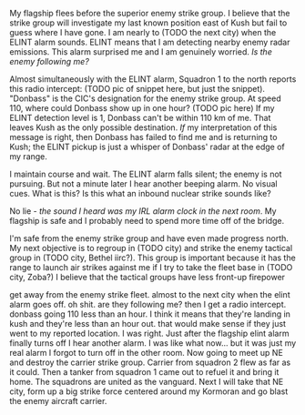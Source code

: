 My flagship flees before the superior enemy strike group. I believe that the strike group will investigate my last known position east of Kush but fail to guess where I have gone. I am nearly to (TODO the next city) when the ELINT alarm sounds. ELINT means that I am detecting nearby enemy radar emissions. This alarm surprised me and I am genuinely worried. *Is the enemy following me?*

Almost simultaneously with the ELINT alarm, Squadron 1 to the north reports this radio intercept:
(TODO pic of snippet here, but just the snippet).
"Donbass" is the CIC's designation for the enemy strike group. At speed 110, where could Donbass show up in one hour?
(TODO pic here)
If my ELINT detection level is 1, Donbass can't be within 110 km of me. That leaves Kush as the only possible destination. *If* my interpretation of this message is right, then Donbass has failed to find me and is returning to Kush; the ELINT pickup is just a whisper of Donbass' radar at the edge of my range.

I maintain course and wait. The ELINT alarm falls silent; the enemy is not pursuing. But not a minute later I hear another beeping alarm. No visual cues. What is this? Is this what an inbound nuclear strike sounds like?

No lie - *the sound I heard was my IRL alarm clock in the next room*. My flagship is safe and I probably need to spend more time off of the bridge.



I'm safe from the enemy strike group and have even made progress north. My next objective is to regroup in (TODO city) and strike the enemy tactical group in (TODO city, Bethel iirc?). This group is important because it has the range to launch air strikes against me if I try to take the fleet base in (TODO city, Zoba?) I believe that the tactical groups have less front-up firepower




get away from the enemy strike fleet.
almost to the next city when the elint alarm goes off. oh shit. are they following me?
then I get a radio intercept. donbass going 110 less than an hour. I think it means that they're landing in kush and they're less than an hour out. that would make sense if they just went to my reported location.
I was right.
Just after the flagship elint alarm finally turns off I hear another alarm. I was like what now... but it was just my real alarm I forgot to turn off in the other room.
Now going to meet up NE and destroy the carrier strike group.
Carrier from squadron 2 flew as far as it could. Then a tanker from squadron 1 came out to refuel it and bring it home. The squadrons are united as the vanguard. Next I will take that NE city, form up a big strike force centered around my Kormoran and go blast the enemy aircraft carrier.
